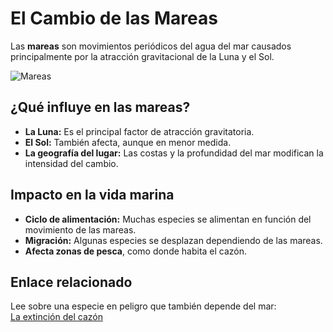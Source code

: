 #  El Cambio de las Mareas

Las **mareas** son movimientos periódicos del agua del mar causados principalmente por la atracción gravitacional de la Luna y el Sol.

![Mareas](https://upload.wikimedia.org/wikipedia/commons/thumb/b/bc/Tidal_range.svg/800px-Tidal_range.svg.png)

##  ¿Qué influye en las mareas?

- **La Luna:** Es el principal factor de atracción gravitatoria.
- **El Sol:** También afecta, aunque en menor medida.
- **La geografía del lugar:** Las costas y la profundidad del mar modifican la intensidad del cambio.

##  Impacto en la vida marina

- **Ciclo de alimentación:** Muchas especies se alimentan en función del movimiento de las mareas.
- **Migración:** Algunas especies se desplazan dependiendo de las mareas.
- **Afecta zonas de pesca**, como donde habita el cazón.

##  Enlace relacionado

Lee sobre una especie en peligro que también depende del mar:  
 [La extinción del cazón](./cazon.md)

